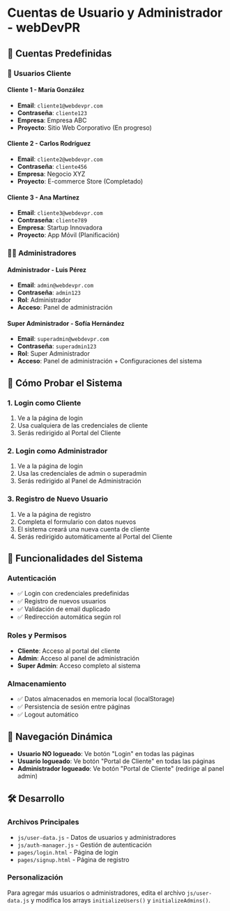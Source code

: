 # Cuentas de Usuario y Administrador - webDevPR

## 🔐 Cuentas Predefinidas

### 👥 **Usuarios Cliente**

#### Cliente 1 - María González
- **Email**: `cliente1@webdevpr.com`
- **Contraseña**: `cliente123`
- **Empresa**: Empresa ABC
- **Proyecto**: Sitio Web Corporativo (En progreso)

#### Cliente 2 - Carlos Rodríguez
- **Email**: `cliente2@webdevpr.com`
- **Contraseña**: `cliente456`
- **Empresa**: Negocio XYZ
- **Proyecto**: E-commerce Store (Completado)

#### Cliente 3 - Ana Martínez
- **Email**: `cliente3@webdevpr.com`
- **Contraseña**: `cliente789`
- **Empresa**: Startup Innovadora
- **Proyecto**: App Móvil (Planificación)

### 👨‍💼 **Administradores**

#### Administrador - Luis Pérez
- **Email**: `admin@webdevpr.com`
- **Contraseña**: `admin123`
- **Rol**: Administrador
- **Acceso**: Panel de administración

#### Super Administrador - Sofía Hernández
- **Email**: `superadmin@webdevpr.com`
- **Contraseña**: `superadmin123`
- **Rol**: Super Administrador
- **Acceso**: Panel de administración + Configuraciones del sistema

## 🚀 **Cómo Probar el Sistema**

### 1. **Login como Cliente**
1. Ve a la página de login
2. Usa cualquiera de las credenciales de cliente
3. Serás redirigido al Portal del Cliente

### 2. **Login como Administrador**
1. Ve a la página de login
2. Usa las credenciales de admin o superadmin
3. Serás redirigido al Panel de Administración

### 3. **Registro de Nuevo Usuario**
1. Ve a la página de registro
2. Completa el formulario con datos nuevos
3. El sistema creará una nueva cuenta de cliente
4. Serás redirigido automáticamente al Portal del Cliente

## 🔄 **Funcionalidades del Sistema**

### **Autenticación**
- ✅ Login con credenciales predefinidas
- ✅ Registro de nuevos usuarios
- ✅ Validación de email duplicado
- ✅ Redirección automática según rol

### **Roles y Permisos**
- **Cliente**: Acceso al portal del cliente
- **Admin**: Acceso al panel de administración
- **Super Admin**: Acceso completo al sistema

### **Almacenamiento**
- ✅ Datos almacenados en memoria local (localStorage)
- ✅ Persistencia de sesión entre páginas
- ✅ Logout automático

## 📱 **Navegación Dinámica**

- **Usuario NO logueado**: Ve botón "Login" en todas las páginas
- **Usuario logueado**: Ve botón "Portal de Cliente" en todas las páginas
- **Administrador logueado**: Ve botón "Portal de Cliente" (redirige al panel admin)

## 🛠️ **Desarrollo**

### Archivos Principales
- `js/user-data.js` - Datos de usuarios y administradores
- `js/auth-manager.js` - Gestión de autenticación
- `pages/login.html` - Página de login
- `pages/signup.html` - Página de registro

### Personalización
Para agregar más usuarios o administradores, edita el archivo `js/user-data.js` y modifica los arrays `initializeUsers()` y `initializeAdmins()`.
